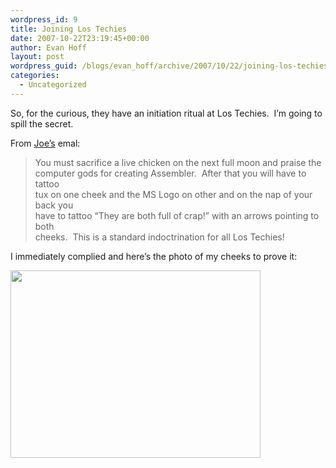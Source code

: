```yaml
---
wordpress_id: 9
title: Joining Los Techies
date: 2007-10-22T23:19:45+00:00
author: Evan Hoff
layout: post
wordpress_guid: /blogs/evan_hoff/archive/2007/10/22/joining-los-techies.aspx
categories:
  - Uncategorized
---
```

So, for the curious, they have an initiation ritual at Los Techies.&nbsp; I&#8217;m going to spill the secret.&nbsp; 

From <a href="http://www.lostechies.com/blogs/joe_ocampo/default.aspx" target="_blank">Joe&#8217;s</a> emal:

> You must sacrifice a live chicken on the next full moon and praise the  
> computer gods for creating Assembler.&nbsp;&nbsp;After that you will have to tattoo  
> tux on one cheek and the MS Logo on other and on the nap of your back you&nbsp;  
> have to tattoo &#8220;They are both full of crap!&#8221; with an arrows pointing to both  
> cheeks.&nbsp;&nbsp;This is a standard indoctrination for all Los Techies!

I immediately complied and here&#8217;s the photo of my cheeks to prove it:

<img height="300" src="http://www.evanhoff.com/na.jpg" width="400" />